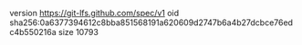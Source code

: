 version https://git-lfs.github.com/spec/v1
oid sha256:0a6377394612c8bba851568191a620609d2747b6a4b27dcbce76edc4b550216a
size 10793
